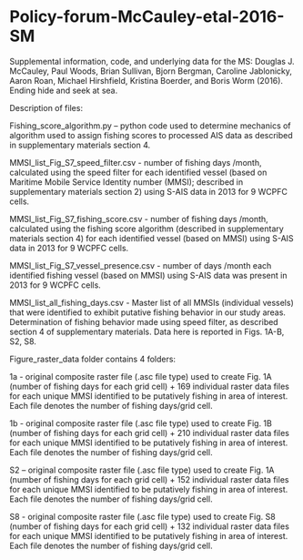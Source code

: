 # Policy-forum-McCauley-etal-2016-SM

Supplemental information, code, and underlying data for the MS: Douglas J. McCauley, Paul Woods, Brian Sullivan, Bjorn Bergman, Caroline Jablonicky, Aaron Roan, Michael Hirshfield, Kristina Boerder, and Boris Worm (2016). Ending hide and seek at sea.

Description of files:

Fishing_score_algorithm.py – python code used to determine mechanics of algorithm used to assign fishing scores to processed AIS data as described in supplementary materials section 4.

MMSI_list_Fig_S7_speed_filter.csv - number of fishing days /month, calculated using the speed filter for each identified vessel (based on Maritime Mobile Service Identity number (MMSI); described in supplementary materials section 2) using S-AIS data in 2013 for 9 WCPFC cells.

MMSI_list_Fig_S7_fishing_score.csv - number of fishing days /month, calculated using the fishing score algorithm (described in supplementary materials section 4) for each identified vessel (based on MMSI) using S-AIS data in 2013 for 9 WCPFC cells.

MMSI_list_Fig_S7_vessel_presence.csv - number of days /month each identified fishing vessel (based on MMSI) using S-AIS data was present in 2013 for 9 WCPFC cells.

MMSI_list_all_fishing_days.csv - Master list of all MMSIs (individual vessels) that were identified to exhibit putative fishing behavior in our study areas. Determination of fishing behavior made using speed filter, as described section 4 of supplementary materials. Data here is reported in Figs. 1A-B, S2, S8.

Figure_raster_data folder contains 4 folders:

1a - original composite raster file (.asc file type) used to create Fig. 1A (number of fishing days for each grid cell) + 169  individual raster data files for each unique MMSI identified to be putatively fishing in area of interest. Each file denotes the number of fishing days/grid cell.

1b - original composite raster file (.asc file type) used to create Fig. 1B (number of fishing days for each grid cell) + 210  individual raster data files for each unique MMSI identified to be putatively fishing in area of interest. Each file denotes the number of fishing days/grid cell.

S2 – original composite raster file (.asc file type) used to create Fig. 1A (number of fishing days for each grid cell) + 152  individual raster data files for each unique MMSI identified to be putatively fishing in area of interest. Each file denotes the number of fishing days/grid cell.

S8 - original composite raster file (.asc file type) used to create Fig. S8 (number of fishing days for each grid cell) + 132  individual raster data files for each unique MMSI identified to be putatively fishing in area of interest. Each file denotes the number of fishing days/grid cell.

